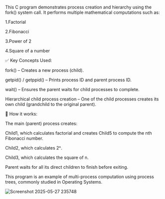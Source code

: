 This C program demonstrates process creation and hierarchy using the fork() system call. It performs multiple mathematical computations such as:

1.Factorial

2.Fibonacci

3.Power of 2

4.Square of a number


✅ Key Concepts Used:


fork() – Creates a new process (child).

getpid() / getppid() – Prints process ID and parent process ID.

wait() – Ensures the parent waits for child processes to complete.

Hierarchical child process creation – One of the child processes creates its own child (grandchild to the original parent).


🧠 How it works:

The main (parent) process creates:


Child1, which calculates factorial and creates Child5 to compute the nth Fibonacci number.

Child2, which calculates 2ⁿ.

Child3, which calculates the square of n.


Parent waits for all its direct children to finish before exiting.

This program is an example of multi-process computation using process trees, commonly studied in Operating Systems.

![Screenshot 2025-05-27 235748](https://github.com/user-attachments/assets/c10dbed1-57ed-494e-a391-a37b410b7023)
